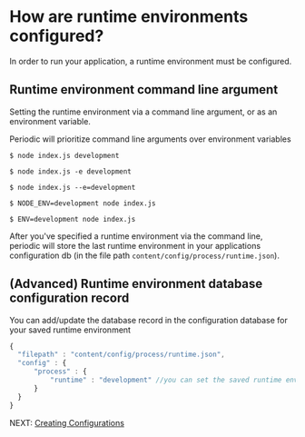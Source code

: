 # How are runtime environments configured?

In order to run your application, a runtime environment must be configured.

## Runtime environment command line argument

Setting the runtime environment via a command line argument, or as an environment variable.

Periodic will prioritize command line arguments over environment variables 

```
$ node index.js development
```
```
$ node index.js -e development
```
```
$ node index.js --e=development
```
```
$ NODE_ENV=development node index.js
```
```
$ ENV=development node index.js
```

After you've specified a runtime environment via the command line, periodic will store the last runtime environment in your applications configuration db (in the file path `content/config/process/runtime.json`).

## (Advanced) Runtime environment database configuration record

You can add/update the database record in the configuration database for your saved runtime environment
```javascript
{
  "filepath" : "content/config/process/runtime.json",
  "config" : {
      "process" : {
          "runtime" : "development" //you can set the saved runtime environment
      }
  }
}
```

NEXT: [ Creating Configurations ](https://github.com/typesettin/periodicjs/blob/master/doc/configuration/04-creating-your-own-configurations.md)
